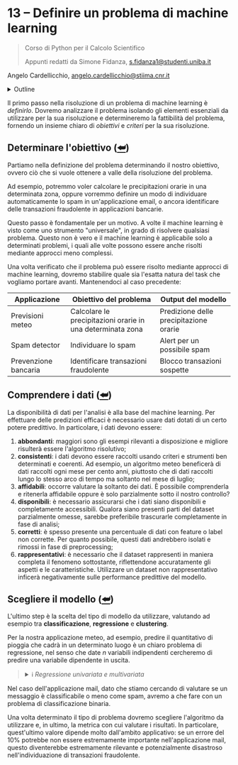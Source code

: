 # 13 – Definire un problema di machine learning

> Corso di Python per il Calcolo Scientifico
>
> Appunti redatti da Simone Fidanza, s.fidanza1@studenti.uniba.it

Angelo Cardellicchio, angelo.cardellicchio@stiima.cnr.it

<details>
    <summary>Outline</summary>

<a name="top"></a>

<!-- TOC -->

1. [13 – Definire un problema di machine learning](#13--definire-un-problema-di-machine-learning)
   1. [Determinare l'obiettivo (⮨)](#determinare-lobiettivo-)
   2. [Comprendere i dati (⮨)](#comprendere-i-dati-)
   3. [Scegliere il modello (⮨)](#scegliere-il-modello-)

<!-- /TOC -->

</details>

Il primo passo nella risoluzione di un problema di machine learning è
_definirlo_. Dovremo analizzare il problema isolando gli elementi essenziali da
utilizzare per la sua risoluzione e determineremo la fattibilità del problema,
fornendo un insieme chiaro di _obiettivi_ e _criteri_ per la sua risoluzione.

## Determinare l'obiettivo ([⮨](#top))

Partiamo nella definizione del problema determinando il nostro obiettivo,
ovvero ciò che si vuole ottenere a valle della risoluzione del problema.

Ad esempio, potremmo voler calcolare le precipitazioni orarie in una
determinata zona, oppure vorremmo definire un modo di individuare
automaticamente lo spam in un'applicazione email, o ancora identificare delle
transazioni fraudolente in applicazioni bancarie.

Questo passo è fondamentale per un motivo. A volte il machine learning è visto
come uno strumento "universale", in grado di risolvere qualsiasi problema. Questo
non è vero e il machine learning è applicabile solo a determinati problemi, i
quali alle volte possono essere anche risolti mediante approcci meno complessi.

Una volta verificato che il problema può essere risolto mediante approcci di
machine learning, dovremo stabilire quale sia l'esatta natura del task che
vogliamo portare avanti. Mantenendoci al caso precedente:

<!-- markdownlint-disable MD013 -->

| Applicazione         | Obiettivo del problema                                     | Output del modello                     |
| -------------------- | ---------------------------------------------------------- | -------------------------------------- |
| Previsioni meteo     | Calcolare le precipitazioni orarie in una determinata zona | Predizione delle precipitazione orarie |
| Spam detector        | Individuare lo spam                                        | Alert per un possibile spam            |
| Prevenzione bancaria | Identificare transazioni fraudolente                       | Blocco transazioni sospette            |

<!-- markdownlint-enable MD013 -->

## Comprendere i dati ([⮨](#top))

La disponibilità di dati per l'analisi è alla base del machine learning. Per
effettuare delle predizioni efficaci è necessario usare dati dotati di un
certo potere predittivo. In particolare, i dati devono essere:

1. **abbondanti**: maggiori sono gli esempi rilevanti a disposizione e migliore
   risulterà essere l'algoritmo risolutivo;
2. **consistenti**: i dati devono essere raccolti usando criteri e strumenti
   ben determinati e coerenti. Ad esempio, un algoritmo meteo beneficerà di dati
   raccolti ogni mese per cento anni, piuttosto che di dati raccolti lungo lo
   stesso arco di tempo ma soltanto nel mese di luglio;
3. **affidabili**: occorre valutare la soltanto dei dati. È possibile
   comprenderla e ritenerla affidabile oppure è solo parzialmente sotto il
   nostro controllo?
4. **disponibili**: è necessario assicurarsi che i dati siano disponibili e
   completamente accessibili. Qualora siano presenti parti del dataset
   parzialmente omesse, sarebbe preferibile trascurarle completamente in fase di
   analisi;
5. **corretti**: è spesso presente una percentuale di dati con feature o label
   non corrette. Per quanto possibile, questi dati andrebbero isolati e rimossi
   in fase di preprocessing;
6. **rappresentativi**: è necessario che il dataset rappresenti in maniera
   completa il fenomeno sottostante, riflettendone accuratamente gli aspetti e
   le caratteristiche. Utilizzare un dataset non rappresentativo inficerà
   negativamente sulle performance predittive del modello.

## Scegliere il modello ([⮨](#top))

L'ultimo step è la scelta del tipo di modello da utilizzare, valutando ad
esempio tra **classificazione**, **regressione** e **clustering**.

Per la nostra applicazione meteo, ad esempio, predire il quantitativo di
pioggia che cadrà in un determinato luogo è un chiaro problema di regressione,
nel senso che date $n$ variabili indipendenti cercheremo di predire una
variabile dipendente in uscita.

> <details>
> <summary>ℹ️ <em>Regressione univariata e multivariata</em></summary>
>
> In questo caso, la regressione si dice _univariata_ a causa del fatto che si
> sta predicendo un'unica variabile dipendente. Se provassimo a predire (ad
> esempio) anche la temperatura, avremmo a che fare con una regressione
> _multivariata_.
>
> </details>

Nel caso dell'applicazione mail, dato che stiamo cercando di valutare se un
messaggio è classificabile o meno come spam, avremo a che fare con un problema
di classificazione binaria.

Una volta determinato il tipo di problema dovremo scegliere l'algoritmo da
utilizzare e, in ultimo, la metrica con cui valutare i risultati. In
particolare, quest'ultimo valore dipende molto dall'ambito applicativo: se un
errore del $10\%$ potrebbe non essere estremamente importante nell'applicazione
mail, questo diventerebbe estremamente rilevante e potenzialmente disastroso
nell'individuazione di transazioni fraudolente.
